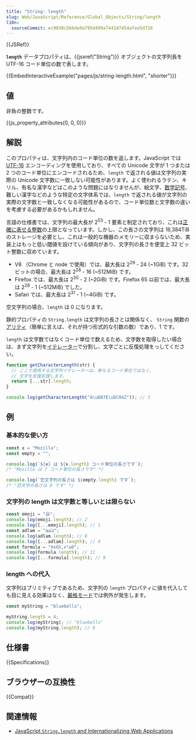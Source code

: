 ```yaml
---
title: "String: length"
slug: Web/JavaScript/Reference/Global_Objects/String/length
l10n:
  sourceCommit: ec9930c566de0a795d499a744187454afee5d726
---
```


{{JSRef}}

**`length`** データプロパティは、{{jsxref("String")}} オブジェクトの文字列長を UTF-16 コード単位の数で表します。

{{EmbedInteractiveExample("pages/js/string-length.html", "shorter")}}

## 値

非負の整数です。

{{js_property_attributes(0, 0, 0)}}

## 解説

このプロパティは、文字列内のコード単位の数を返します。JavaScript では [UTF-16](/ja/docs/Web/JavaScript/Reference/Global_Objects/String#utf-16_文字、unicode_コードポイント、書記素クラスター) エンコーディングを使用しており、すべての Unicode 文字が 1 つまたは 2 つのコード単位にエンコードされるため、`length` で返される値は文字列の実際の Unicode 文字数に一致しない可能性があります。よく使われるラテン、キリル、有名な漢字などはこのような問題にはなりませんが、絵文字、[数学記号](https://en.wikipedia.org/wiki/Mathematical_Alphanumeric_Symbols)、難しい漢字などのような特定の文字体系では、`length` で返される値が文字列の実際の文字数と一致しなくなる可能性があるので、コード単位数と文字数の違いを考慮する必要があるかもしれません。

言語の仕様書では、文字列の最大長が 2<sup>53</sup> - 1 要素と制定されており、これは[正確に表せる整数](/ja/docs/Web/JavaScript/Reference/Global_Objects/Number/MAX_SAFE_INTEGER)の上限となっています。しかし、この長さの文字列は 16,384TiB のストレージを必要とし、これは一般的な機器のメモリーに収まらないため、実装上はもっと低い閾値を設けている傾向があり、文字列の長さを便宜上 32 ビット整数に収めています。

- V8 （Chrome と node で使用）では、最大長は 2<sup>29</sup> - 24 (\~1GiB) です。32 ビットの場合、最大長は 2<sup>28</sup> - 16 (\~512MiB) です。
- Firefox では、最大長は 2<sup>30</sup> - 2 (\~2GiB) です。Firefox 65 以前では、最大長は 2<sup>28</sup> - 1 (\~512MiB) でした。
- Safari では、最大長は 2<sup>31</sup> - 1 (\~4GiB) です。

空文字列の場合、`length` は 0 になります。

静的プロパティの `String.length` は文字列の長さとは関係なく、 `String` 関数の[アリティ](/ja/docs/Web/JavaScript/Reference/Global_Objects/Function/length)（簡単に言えば、それが持つ形式的な引数の数）であり、1 です。

`length` は文字数ではなくコード単位で数えるため、文字数を取得したい場合は、まず文字列を[イテレーター](/ja/docs/Web/JavaScript/Reference/Global_Objects/String/@@iterator)で分割し、文字ごとに反復処理をっしてください。

```js
function getCharacterLength(str) {
  // ここで使用する文字列イテレーターは、単なるコード単位ではなく、
  // 文字を反復処理します。
  return [...str].length;
}

console.log(getCharacterLength("A\uD87E\uDC04Z")); // 3
```

## 例

### 基本的な使い方

```js
const x = "Mozilla";
const empty = "";

console.log(`${x} は ${x.length} コード単位の長さです`);
/* "Mozilla は 7 コード単位の長さです" */

console.log(`空文字列の長さは ${empty.length} です`);
/* "空文字の長さは 0 です" */
```

### 文字列の length は文字数と等しいとは限らない

```js
const emoji = "😄";
console.log(emoji.length); // 2
console.log([...emoji].length); // 1
const adlam = "𞤲𞥋𞤣𞤫";
console.log(adlam.length); // 8
console.log([...adlam].length); // 4
const formula = "∀𝑥∈ℝ,𝑥²≥0";
console.log(formula.length); // 11
console.log([...formula].length); // 9
```

### length への代入

文字列はプリミティブであるため、文字列の `length` プロパティに値を代入しても目に見える効果はなく、[厳格モード](/ja/docs/Web/JavaScript/Reference/Strict_mode)では例外が発生します。

```js
const myString = "bluebells";

myString.length = 4;
console.log(myString); // "bluebells"
console.log(myString.length); // 9
```

## 仕様書

{{Specifications}}

## ブラウザーの互換性

{{Compat}}

## 関連情報

- [JavaScript `String.length` and Internationalizing Web Applications](https://downloads.teradata.com/blog/jasonstrimpel/2011/11/javascript-string-length-and-internationalizing-web-applications)
